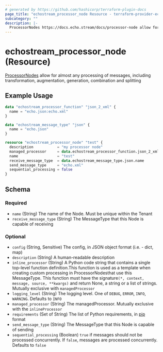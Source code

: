 ```yaml
---
# generated by https://github.com/hashicorp/terraform-plugin-docs
page_title: "echostream_processor_node Resource - terraform-provider-echostream"
subcategory: ""
description: |-
  ProcessorNodes https://docs.echo.stream/docs/processor-node allow for almost any processing of messages, including transformation, augmentation, generation, combination and splitting
---
```


# echostream_processor_node (Resource)

[ProcessorNodes](https://docs.echo.stream/docs/processor-node) allow for almost any processing of messages, including transformation, augmentation, generation, combination and splitting

## Example Usage

```terraform
data "echostream_processor_function" "json_2_xml" {
  name = "echo.json:echo.xml"
}

data "echostream_message_type" "json" {
  name = "echo.json"
}

resource "echostream_processor_node" "test" {
  description           = "my processor node"
  managed_processor     = data.echostream_processor_function.json_2_xml.name
  name                  = "test"
  receive_message_type  = data.echostream_message_type.json.name
  send_message_type     = "echo.xml"
  sequential_processing = false
}
```

<!-- schema generated by tfplugindocs -->
## Schema

### Required

- `name` (String) The name of the Node. Must be unique within the Tenant
- `receive_message_type` (String) The MessageType that this Node is capable of receiving

### Optional

- `config` (String, Sensitive) The config, in JSON object format (i.e. - dict, map)
- `description` (String) A human-readable description
- `inline_processor` (String) A Python code string that contains a single top-level function definition.This function is used as a template when creating custom processing in ProcessorNodesthat use this MessageType. This function must have the signature`(*, context, message, source, **kwargs)` and return None, a string or a list of strings. Mutually exclusive with `managedProcessor`
- `logging_level` (String) The logging level. One of `DEBUG`, `ERROR`, `INFO`, `WARNING`. Defaults to `INFO`
- `managed_processor` (String) The managedProcessor. Mutually exclusive with the `inlineProcessor`
- `requirements` (Set of String) The list of Python requirements, in [pip](https://pip.pypa.io/en/stable/reference/requirement-specifiers/) format
- `send_message_type` (String) The MessageType that this Node is capable of sending
- `sequential_processing` (Boolean) `true` if messages should not be processed concurrently. If `false`, messages are processed concurrently. Defaults to `false`


